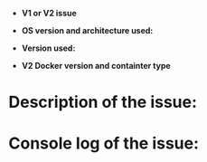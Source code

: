 <!--
Hi there! thank you for discovering and submitting an issue!

Please use your Azure subscription if you need to share any information from your Azure subscription such as connection strings, service names (IoTHub, Provisioning), etc.

# Need Support?
* Have a feature request for SDKs? Please post it on [User Voice](https://feedback.azure.com/forums/907045-azure-iot-edge) to help us prioritize.
* Have a technical question? Ask on [Stack Overflow](https://stackoverflow.com/questions/tagged/azure-iot-edge) with tag "azure-iot-edge".

Please first tell us a little bit about the environment you're running:
-->

- **V1 or V2 issue** 

- **OS version and architecture used:** <VERSION> <!-- Windows 10, Ubuntu 15.04... -->
<Architecture> <!-- ARM64, x86_64... -->

- **Version used:** <VERSION> <!-- V1 release tag or commit, V2 image tag i.e (1.0_preview 22) -->

- **V2 Docker version and containter type** <VERSION> <TYPE> <!-- linux or Windows... -->

# Description of the issue:
<!-- Please be as detailed as possible: which feature has a problem, how often does it fail,  -->

# Console log of the issue:
<!-- Please share as much logs as posible, that will help debugging -->
<!-- Don't forget to remove any connection string information! -->

